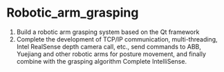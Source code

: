 # Robotic_arm_grasping
1. Build a robotic arm grasping system based on the Qt framework
2. Complete the development of TCP/IP communication, multi-threading, Intel RealSense depth camera call, etc., send commands to ABB, Yuejiang and other robotic arms for posture movement, and finally combine with the grasping algorithm Complete IntelliSense.
